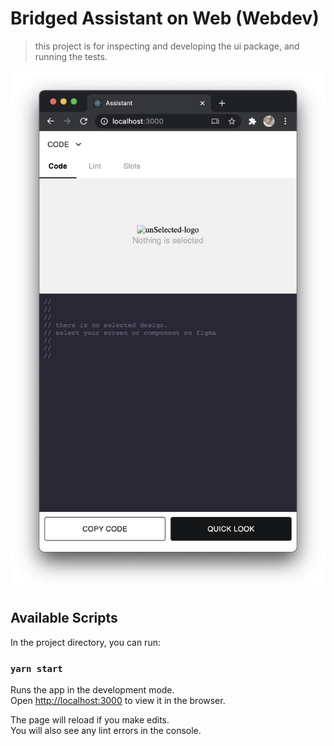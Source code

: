 # Bridged Assistant on Web (Webdev)
> this project is for inspecting and developing the ui package, and running the tests.


![bridged assistant running on chrome as webdev](../docs/images/assistant-webdev-example.png)

## Available Scripts

In the project directory, you can run:

### `yarn start`

Runs the app in the development mode.\
Open [http://localhost:3000](http://localhost:3000) to view it in the browser.

The page will reload if you make edits.\
You will also see any lint errors in the console.
